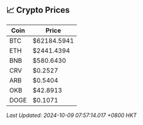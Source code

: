 ## 📈 Crypto Prices

| Coin | Price |
| ---- | ----- |
| BTC | $62184.5941 |
| ETH | $2441.4394 |
| BNB | $580.6430 |
| CRV | $0.2527 |
| ARB | $0.5404 |
| OKB | $42.8913 |
| DOGE | $0.1071 |

_Last Updated: 2024-10-09 07:57:14.017 +0800 HKT_